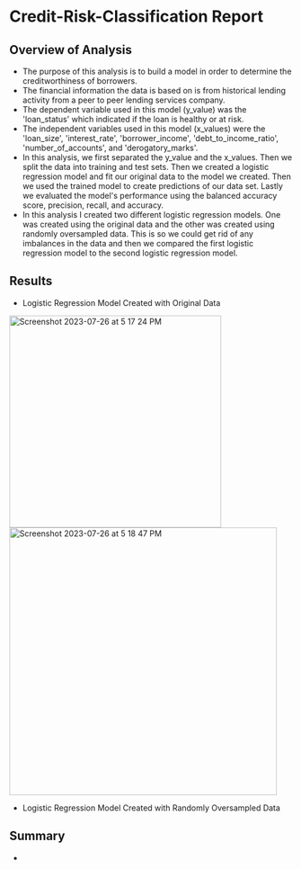 # Credit-Risk-Classification Report

## Overview of Analysis

  - The purpose of this analysis is to build a model in order to determine the creditworthiness of borrowers.
  - The financial information the data is based on is from historical lending activity from a peer to peer lending services company.
  - The dependent variable used in this model (y_value) was the 'loan_status' which indicated if the loan is healthy or at risk.
  - The independent variables used in this model (x_values) were the 'loan_size', 'interest_rate', 'borrower_income', 'debt_to_income_ratio', 'number_of_accounts', and 'derogatory_marks'.
  - In this analysis, we first separated the y_value and the x_values. Then we split the data into training and test sets. Then we created a logistic regression model and fit our original data to the model we created. Then we used the trained model to create predictions of our data set. Lastly we evaluated the model's performance using the balanced accuracy score, precision, recall, and accuracy.
  - In this analysis I created two different logistic regression models. One was created using the original data and the other was created using randomly oversampled data. This is so we could get rid of any imbalances in the data and then we compared the first logistic regression model to the second logistic regression model.

## Results

  - Logistic Regression Model Created with Original Data

<img width="377" alt="Screenshot 2023-07-26 at 5 17 24 PM" src="https://github.com/jgillas/Credit-Risk-Classification/assets/125215083/04c2ccd1-08d7-436e-8aa6-bddac2c388c4">

<img width="476" alt="Screenshot 2023-07-26 at 5 18 47 PM" src="https://github.com/jgillas/Credit-Risk-Classification/assets/125215083/7b71ab6c-65b1-4ef4-91c6-ad52459c78b3">


  - Logistic Regression Model Created with Randomly Oversampled Data


## Summary 

  - 
